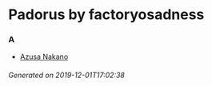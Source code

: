 # Padorus by factoryosadness

### A
* [Azusa Nakano](https://github.com/shadow578/Project-Padoru/blob/master/table-of-contents/characters/AzusaNakano.md)

###### Generated on 2019-12-01T17:02:38
